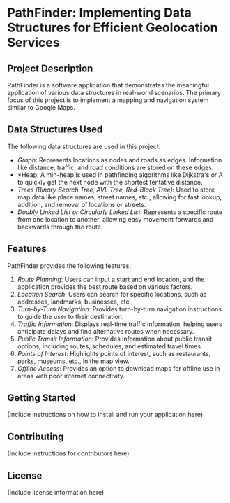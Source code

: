 # PathFinder: Implementing Data Structures for Efficient Geolocation Services

## Project Description

PathFinder is a software application that demonstrates the meaningful application of various data structures in real-world scenarios. The primary focus of this project is to implement a mapping and navigation system similar to Google Maps.

## Data Structures Used

The following data structures are used in this project:

- *Graph*: Represents locations as nodes and roads as edges. Information like distance, traffic, and road conditions are stored on these edges.
- *Heap: A min-heap is used in pathfinding algorithms like Dijkstra's or A to quickly get the next node with the shortest tentative distance.
- *Trees (Binary Search Tree, AVL Tree, Red-Black Tree)*: Used to store map data like place names, street names, etc., allowing for fast lookup, addition, and removal of locations or streets.
- *Doubly Linked List or Circularly Linked List*: Represents a specific route from one location to another, allowing easy movement forwards and backwards through the route.

## Features

PathFinder provides the following features:

1. *Route Planning*: Users can input a start and end location, and the application provides the best route based on various factors.
2. *Location Search*: Users can search for specific locations, such as addresses, landmarks, businesses, etc.
3. *Turn-by-Turn Navigation*: Provides turn-by-turn navigation instructions to guide the user to their destination.
4. *Traffic Information*: Displays real-time traffic information, helping users anticipate delays and find alternative routes when necessary.
5. *Public Transit Information*: Provides information about public transit options, including routes, schedules, and estimated travel times.
6. *Points of Interest*: Highlights points of interest, such as restaurants, parks, museums, etc., in the map view.
7. *Offline Access*: Provides an option to download maps for offline use in areas with poor internet connectivity.

## Getting Started

(Include instructions on how to install and run your application here)

## Contributing

(Include instructions for contributors here)

## License

(Include license information here)
